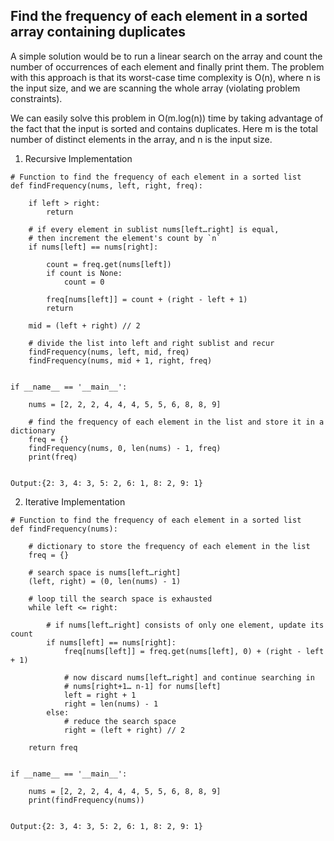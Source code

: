 ## Find the frequency of each element in a sorted array containing duplicates
A simple solution would be to run a linear search on the array and count the number of occurrences of each element and finally print them. The problem with this approach is that its worst-case time complexity is O(n), where n is the input size, and we are scanning the whole array (violating problem constraints).

 We can easily solve this problem in O(m.log(n)) time by taking advantage of the fact that the input is sorted and contains duplicates. Here m is the total number of distinct elements in the array, and n is the input size.
1. Recursive Implementation
```
# Function to find the frequency of each element in a sorted list
def findFrequency(nums, left, right, freq):
 
    if left > right:
        return
 
    # if every element in sublist nums[left…right] is equal,
    # then increment the element's count by `n`
    if nums[left] == nums[right]:
 
        count = freq.get(nums[left])
        if count is None:
            count = 0
 
        freq[nums[left]] = count + (right - left + 1)
        return
 
    mid = (left + right) // 2
 
    # divide the list into left and right sublist and recur
    findFrequency(nums, left, mid, freq)
    findFrequency(nums, mid + 1, right, freq)
 
 
if __name__ == '__main__':
 
    nums = [2, 2, 2, 4, 4, 4, 5, 5, 6, 8, 8, 9]
 
    # find the frequency of each element in the list and store it in a dictionary
    freq = {}
    findFrequency(nums, 0, len(nums) - 1, freq)
    print(freq)
 

Output:{2: 3, 4: 3, 5: 2, 6: 1, 8: 2, 9: 1}

```
2. Iterative Implementation
```
# Function to find the frequency of each element in a sorted list
def findFrequency(nums):
 
    # dictionary to store the frequency of each element in the list
    freq = {}
 
    # search space is nums[left…right]
    (left, right) = (0, len(nums) - 1)
 
    # loop till the search space is exhausted
    while left <= right:
 
        # if nums[left…right] consists of only one element, update its count
        if nums[left] == nums[right]:
            freq[nums[left]] = freq.get(nums[left], 0) + (right - left + 1)
 
            # now discard nums[left…right] and continue searching in
            # nums[right+1… n-1] for nums[left]
            left = right + 1
            right = len(nums) - 1
        else:
            # reduce the search space
            right = (left + right) // 2
 
    return freq
 
 
if __name__ == '__main__':
 
    nums = [2, 2, 2, 4, 4, 4, 5, 5, 6, 8, 8, 9]
    print(findFrequency(nums))
 

Output:{2: 3, 4: 3, 5: 2, 6: 1, 8: 2, 9: 1}
```

